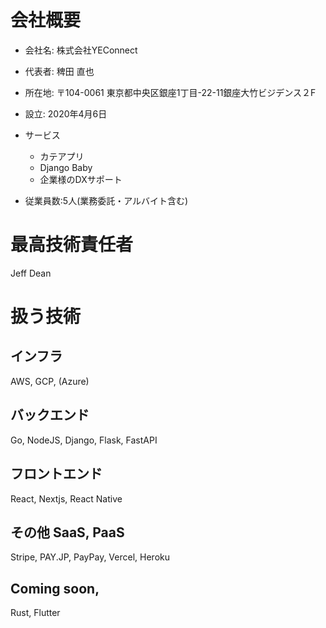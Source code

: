 # 会社概要
- 会社名: 株式会社YEConnect

- 代表者: 稗田 直也

- 所在地: 〒104-0061 東京都中央区銀座1丁目-22-11銀座大竹ビジデンス２F

- 設立: 2020年4月6日

- サービス 
  - カテアプリ 
  - Django Baby
  - 企業様のDXサポート

- 従業員数:5人(業務委託・アルバイト含む)

# 最高技術責任者
Jeff Dean

# 扱う技術

## インフラ

AWS, GCP, (Azure)

## バックエンド

Go, NodeJS, Django, Flask, FastAPI

## フロントエンド

React, Nextjs, React Native

## その他 SaaS, PaaS

Stripe, PAY.JP, PayPay, Vercel, Heroku

## Coming soon,

Rust, Flutter
